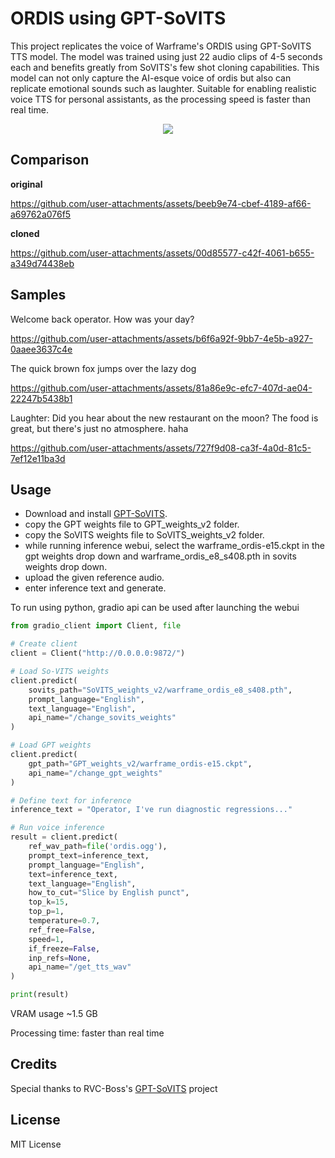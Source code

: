 # ORDIS using GPT-SoVITS

This project replicates the voice of Warframe's ORDIS using GPT-SoVITS TTS model. The model was trained using just 22 audio clips of 4-5 seconds each and benefits greatly from SoVITS's few shot cloning capabilities. This model can not only capture the AI-esque voice of ordis but also can replicate emotional sounds such as laughter. Suitable for enabling realistic voice TTS for personal assistants, as the processing speed is faster than real time.

<div align="center"> 
<img src="https://github.com/user-attachments/assets/154d0310-3991-4497-8a0b-3e0abd28f0a1">
</div>

## Comparison

**original**

https://github.com/user-attachments/assets/beeb9e74-cbef-4189-af66-a69762a076f5

**cloned**

https://github.com/user-attachments/assets/00d85577-c42f-4061-b655-a349d74438eb



## Samples

Welcome back operator. How was your day?

https://github.com/user-attachments/assets/b6f6a92f-9bb7-4e5b-a927-0aaee3637c4e

The quick brown fox jumps over the lazy dog

https://github.com/user-attachments/assets/81a86e9c-efc7-407d-ae04-22247b5438b1

Laughter:
Did you hear about the new restaurant on the moon? The food is great, but there's just no atmosphere. haha

https://github.com/user-attachments/assets/727f9d08-ca3f-4a0d-81c5-7ef12e11ba3d

## Usage 

- Download and install [GPT-SoVITS](https://github.com/RVC-Boss/GPT-SoVITS).
- copy the GPT weights file to GPT_weights_v2 folder.
- copy the SoVITS weights file to SoVITS_weights_v2 folder.
- while running inference webui, select the warframe_ordis-e15.ckpt in the gpt weights drop down and warframe_ordis_e8_s408.pth in sovits weights drop down.
- upload the given reference audio.
- enter inference text and generate.

To run using python, gradio api can be used after launching the webui

```python
from gradio_client import Client, file

# Create client
client = Client("http://0.0.0.0:9872/")

# Load So-VITS weights
client.predict(
    sovits_path="SoVITS_weights_v2/warframe_ordis_e8_s408.pth",
    prompt_language="English",
    text_language="English",
    api_name="/change_sovits_weights"
)

# Load GPT weights
client.predict(
    gpt_path="GPT_weights_v2/warframe_ordis-e15.ckpt",
    api_name="/change_gpt_weights"
)

# Define text for inference
inference_text = "Operator, I've run diagnostic regressions..."

# Run voice inference
result = client.predict(
    ref_wav_path=file('ordis.ogg'),
    prompt_text=inference_text,
    prompt_language="English",
    text=inference_text,
    text_language="English",
    how_to_cut="Slice by English punct",
    top_k=15,
    top_p=1,
    temperature=0.7,
    ref_free=False,
    speed=1,
    if_freeze=False,
    inp_refs=None,
    api_name="/get_tts_wav"
)

print(result)
```
VRAM usage ~1.5 GB

Processing time: faster than real time

## Credits

Special thanks to RVC-Boss's [GPT-SoVITS](https://github.com/RVC-Boss/GPT-SoVITS) project

## License

MIT License

